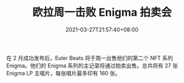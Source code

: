 ﻿---
title: "欧拉周一击败 Enigma 拍卖会"
date: 2021-03-27T21:57:40+08:00
lastmod: 2021-03-27T16:45:40+08:00
draft: false
authors: ["Mandy"]
description: "在 2 月成功发布后，Euler Beats 将于周一出售他们的第二个 NFT 系列 Enigma。他们的 Enigma 系列的主记录将通过拍卖出售。总共将有 27 张 Enigma LP 主唱片，每张唱片最多印有 160 张。"
featuredImage: "euler-beats-enigma-auction-on-monday.png"
tags: ["Strategy Game","策略游戏","Play to Earn"]
categories: ["news"]
news: ["策略游戏"]
weight: 
lightgallery: true
pinned: false
recommend: false
recommend1: false
---

在 2 月成功发布后，Euler Beats 将于周一出售他们的第二个 NFT 系列 Enigma。他们的 Enigma 系列的主记录将通过拍卖出售。总共将有 27 张 Enigma LP 主唱片，每张唱片最多印有 160 张。

<!--more-->

